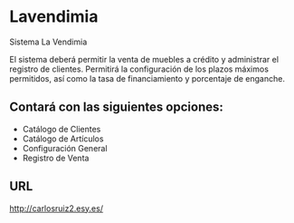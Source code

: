 Lavendimia
==========

Sistema La Vendimia

El sistema deberá permitir la venta de muebles a crédito y administrar el registro de clientes. Permitirá la configuración de los plazos máximos permitidos, así como la tasa de financiamiento y porcentaje de enganche.

Contará con las siguientes opciones:
--------------------

+ Catálogo de Clientes
+ Catálogo de Artículos
+ Configuración General
+ Registro de Venta

URL
--------------------
http://carlosruiz2.esy.es/